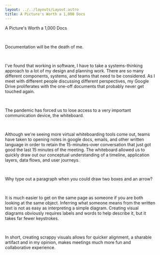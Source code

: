 ```yaml
---
layout: ../../layouts/Layout.astro
title: A Picture's Worth a 1,000 Docs
---
```

A Picture's Worth a 1,000 Docs

<br>

Documentation will be the death of me.

<br>

I've found that working in software, I have to take a systems-thinking approach to a lot of my design and planning work. There are so many different components, systems, and teams that need to be considered. As I meet with different people discussing different perspectives, my Google Drive proliferates with the one-off documents that probably never get touched again.

<br>

The pandemic has forced us to lose access to a very important communication device, the whiteboard.

<br>

Although we're seeing more virtual whiteboarding tools come out, teams have taken to opening notes in google docs, emails, and other written language in order to retain the 15-minutes-over conversation that just got good the last 15 minutes of the meeting. The whiteboard allowed us to quickly draw out our conceptual understanding of a timeline, application layers, data flows, and user journeys.

<br>

Why type out a paragraph when you could draw two boxes and an arrow?

<br>

It is much easier to get on the same page as someone if you are both looking at the same object. Inferring what someone means from the written text is not as easy as interpreting a simple diagram. Creating visual diagrams obviously requires labels and words to help describe it, but it takes far fewer keystrokes.

<br>

In short, creating scrappy visuals allows for quicker alignment, a sharable artifact and in my opinion, makes meetings much more fun and collaborative experience.